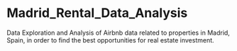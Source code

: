 # Madrid_Rental_Data_Analysis
Data Exploration and Analysis of Airbnb data related to properties in Madrid, Spain, in order to find the best opportunities for real estate investment.
